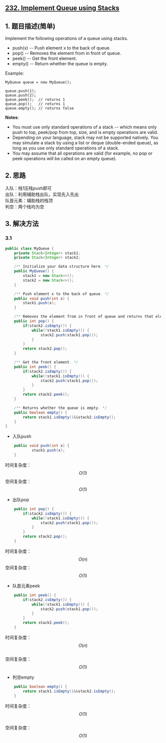 ## [232. Implement Queue using Stacks](https://leetcode-cn.com/problems/implement-queue-using-stacks/)

## 1. 题目描述\(简单\)

Implement the following operations of a queue using stacks.

* push\(x\) -- Push element x to the back of queue.
* pop\(\) -- Removes the element from in front of queue.
* peek\(\) -- Get the front element.
* empty\(\) -- Return whether the queue is empty.

Example:

```
MyQueue queue = new MyQueue();

queue.push(1);
queue.push(2);  
queue.peek();  // returns 1
queue.pop();   // returns 1
queue.empty(); // returns false
```

**Notes**:

* You must use only standard operations of a stack -- which means only push to top, peek/pop from top, size, and is empty operations are valid.
* Depending on your language, stack may not be supported natively. You may simulate a stack by using a list or deque \(double-ended queue\), as long as you use only standard operations of a stack.
* You may assume that all operations are valid \(for example, no pop or peek operations will be called on an empty queue\).

## 2. 思路

入队：栈1压栈push即可  
出队：利用辅助栈出队，实现先入先出  
队首元素：辅助栈的栈顶  
判空：两个栈均为空

## 3. 解决方法

### 3.1

```java
public class MyQueue {
    private Stack<Integer> stack1;
    private Stack<Integer> stack2;

    /** Initialize your data structure here. */
    public MyQueue() {
        stack1 = new Stack<>();
        stack2 = new Stack<>();
    }

    /** Push element x to the back of queue. */
    public void push(int x) {
        stack1.push(x);
    }

    /** Removes the element from in front of queue and returns that element. */
    public int pop() {
        if(stack2.isEmpty()) {
            while(!stack1.isEmpty()) {
                stack2.push(stack1.pop());
            }
        }
        return stack2.pop();
    }

    /** Get the front element. */
    public int peek() {
        if(stack2.isEmpty()) {
            while(!stack1.isEmpty()) {
                stack2.push(stack1.pop());
            }
        }
        return stack2.peek();
    }

    /** Returns whether the queue is empty. */
    public boolean empty() {
        return stack1.isEmpty()&&stack2.isEmpty();
    }
}
```

* 入队push
```java
    public void push(int x) {
            stack1.push(x);
    }
```

时间复杂度：$$O(1)$$
空间复杂度：$$O(1)$$

* 出队pop
```java
    public int pop() {
        if(stack2.isEmpty()) {
            while(!stack1.isEmpty()) {
                stack2.push(stack1.pop());
            }
        }
        return stack2.pop();
    }
```

时间复杂度：$$O(n)$$
空间复杂度：$$O(1)$$

* 队首元素peek

```java
    public int peek() {
        if(stack2.isEmpty()) {
            while(!stack1.isEmpty()) {
                stack2.push(stack1.pop());
            }
        }
        return stack2.peek();
    }
```

  时间复杂度：$$O(n)$$  
  空间复杂度：$$O(1)$$

* 判空empty

```java
    public boolean empty() {
        return stack1.isEmpty()&&stack2.isEmpty();
    }
```

时间复杂度：$$O(1)$$  
空间复杂度：$$O(1)$$



